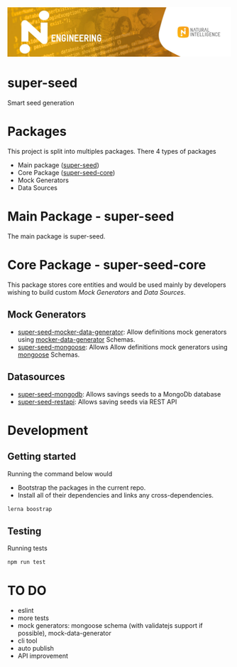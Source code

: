 <img src="ni-eng-strip.jpg" alt="NI Engineering">

# super-seed

Smart seed generation

# Packages
This project is split into multiples packages. There 4 types of packages
- Main package ([super-seed](packages/super-seed))
- Core Package ([super-seed-core](packages/super-seed-core))
- Mock Generators
- Data Sources 

# Main Package - super-seed
The main package is super-seed.

# Core Package - super-seed-core
This package stores core entities and would be used mainly by developers wishing to build custom _Mock Generators_ and _Data Sources_.

## Mock Generators
- [super-seed-mocker-data-generator](packages/super-seed-mocker-data-generator): Allow definitions mock generators using [mocker-data-generator](https://www.npmjs.com/package/mocker-data-generator) Schemas.
- [super-seed-mongoose](packages/super-seed-mongoose): Allows Allow definitions mock generators using [mongoose](https://www.npmjs.com/package/mongoose) Schemas.

## Datasources
-  [super-seed-mongodb](packages/super-seed-mongodb): Allows savings seeds to a MongoDb database
- [super-seed-restapi](packages/super-seed-restapi): Allows saving seeds via REST API 

# Development
## Getting started
Running the command below would 
- Bootstrap the packages in the current repo. 
- Install all of their dependencies and links any cross-dependencies.

```bash
lerna boostrap
```

## Testing
Running tests
```bash
npm run test
```

# TO DO
- eslint
- more tests
- mock generators: mongoose schema (with validatejs support if possible), mock-data-generator
- cli tool
- auto publish 
- API improvement
